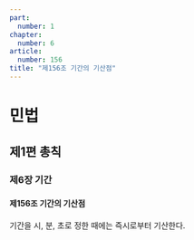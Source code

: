 ```yaml
---
part:
  number: 1
chapter:
  number: 6
article:
  number: 156
title: "제156조 기간의 기산점"
---
```

# 민법

## 제1편 총칙

### 제6장 기간

#### 제156조 기간의 기산점

기간을 시, 분, 초로 정한 때에는 즉시로부터 기산한다.
